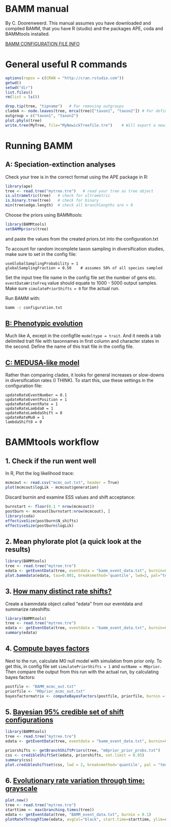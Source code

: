 # BAMM manual
By C. Doorenweerd. This manual assumes you have downloaded and compiled BAMM, that you have R (studio) and the packages APE, coda and BAMMtools installed.

[BAMM CONFIGURATION FILE INFO](http://bamm-project.org/configuration.html)


# General useful R commands

```R
options(repos = c(CRAN = "http://cran.rstudio.com"))
getwd()
setwd("dir")
list.files()
rm(list = ls())

drop.tip(tree, "tipname")   # For removing outgroups
cladeA <- node.leaves(tree, mrca(tree)["taxon1", "taxon2"]) # For defining a most recent common ancestor mrca
outgroup = c("taxon1", "taxon2")
plot.phylo(tree)
write.tree(MyTree, file="MyNewickTreefile.tre")    # Will export a newick tree
```

# Running BAMM

## A: Speciation-extinction analyses

Check your tree is in the correct format using the APE package in R:
```R
library(ape)
tree <- read.tree("mytree.tre")   # read your tree as tree object
is.ultrametric(tree)   # check for ultrametric
is.binary.tree(tree)   # check for binary
min(tree$edge.length)  # check all branchlengths are > 0
```

Choose the priors using BAMMtools:
```R
library(BAMMtools)
setBAMMpriors(tree)
```
and paste the values from the created priors.txt into the configuration.txt


To account for random incomplete taxon sampling in diversification studies, make sure to set in the config file:

``` 
useGlobalSamplingProbability = 1
globalSamplingFraction = 0.50    # assumes 50% of all species sampled
```

Set the input tree file name in the config file
set the number of gens etc. `eventDataWriteFreq` value should equate to 1000 - 5000 output samples. Make sure `simulatePriorShifts = 0` for the actual run.

Run BAMM with:
```sh
bamm -c configuration.txt
```

## [B: Phenotypic evolution](http://bamm-project.org/quickstart.html#phenotypic-evolution) 

Much like A, except in the configfile `modeltype = trait`. And it needs a tab delimited trait file with taxonnames in first column and character states in the second. Define the name of this trait file in the config file.


## [C: MEDUSA-like model](http://bamm-project.org/advanced.html#medusa-like-model)

Rather than comparing clades, it looks for general increases or slow-downs in diversification rates (I THINK). To start this, use these settings in the configuration file:

```
updateRateEventNumber = 0.1
updateRateEventPosition = 1
updateRateEventRate = 1
updateRateLambda0 = 1
updateRateLambdaShift = 0
updateRateMu0 = 1
lambdaShift0 = 0
```


# BAMMtools workflow

## 1. Check if the run went well

In R, Plot the log likelihood trace:
```R
mcmcout <- read.csv("mcmc_out.txt", header = True)
plot(mcmcout$logLik ~ mcmcout$generation)
```

Discard burnin and examine ESS values and shift acceptance:
```R
burnstart <- floor(0.1 * nrow(mcmcout))
postburn <- mcmcout[burnstart:nrow(mcmcout), ]
library(coda)
effectiveSize(postburn$N_shifts)
effectiveSize(postburn$logLik)
```

## 2. Mean phylorate plot (a quick look at the results)
```R
library(BAMMtools)
tree <- read.tree("mytree.tre")
edata <- getEventData(tree, eventdata = "bamm_event_data.txt", burnin=0.1)
plot.bammdata(edata, tau=0.001, breaksmethod='quantile', lwd=2, pal="temperature", legend=TRUE)
```

## 3. [How many distinct rate shifts?](http://bamm-project.org/postprocess.html#how-many-rate-shifts)

Create a bammdata object called "edata" from our eventdata and summarize rateshifts:
```R
library(BAMMtools)
tree <- read.tree("mytree.tre")
edata <- getEventData(tree, eventdata = "bamm_event_data.txt", burnin=0.1)
summary(edata)
```

## 4. [Compute bayes factors](http://bamm-project.org/postprocess.html#bayes-factors-for-model-comparison)

Next to the run, calculate M0 null model with simulation from prior only. To get this, in config file set `simulatePriorShifts = 1` and `outName = M0prior`. Then compare the output from this run with the actual run, by calculating bayes factors:

```R
postfile <- "BAMM_mcmc_out.txt"
priorfile <- "M0prior_mcmc_out.txt"
bayesfactormatrix <- computeBayesFactors(postfile, priorfile, burnin = 0.1)
```

## 5. [Bayesian 95% credible set of shift configurations](http://bamm-project.org/postprocess.html#bayesian-credible-sets-of-shift-configurations)


```R
library(BAMMtools)
tree <- read.tree("mytree.tre")
edata <- getEventData(tree, eventdata = "bamm_event_data.txt", burnin=0.1)

priorshifts <- getBranchShiftPriors(tree, "m0prior_prior_probs.txt")
css <- credibleShiftSet(edata, priorshifts, set.limit = 0.95)
summary(css)
plot.credibleshiftset(css, lwd = 2, breaksmethod='quantile', pal = "temperature")
```

## 6. [Evolutionary rate variation through time: grayscale](http://bamm-project.org/bammgraph.html#evolutionary-rate-variation-through-time-grayscale)

```R
plot.new()
tree <- read.tree("mytree.tre")
starttime <- max(branching.times(tree))
edata <- getEventdata(tree, "BAMM_event_data.txt", burnin = 0.1)
plotRateThroughTime(edata, avgCol="black", start.time=starttime, ylim=c(0,1), cex.axis=2, intervalCol='gray80', intervals=c(0.05, 0.95), opacity=1)
```



